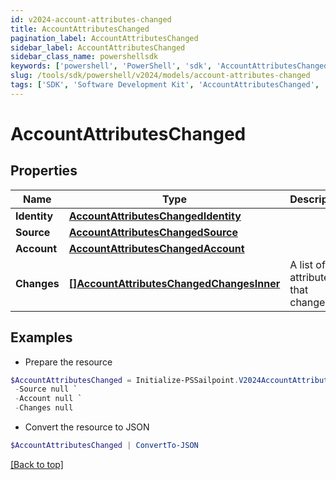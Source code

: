 ```yaml
---
id: v2024-account-attributes-changed
title: AccountAttributesChanged
pagination_label: AccountAttributesChanged
sidebar_label: AccountAttributesChanged
sidebar_class_name: powershellsdk
keywords: ['powershell', 'PowerShell', 'sdk', 'AccountAttributesChanged', 'V2024AccountAttributesChanged'] 
slug: /tools/sdk/powershell/v2024/models/account-attributes-changed
tags: ['SDK', 'Software Development Kit', 'AccountAttributesChanged', 'V2024AccountAttributesChanged']
---
```



# AccountAttributesChanged

## Properties

Name | Type | Description | Notes
------------ | ------------- | ------------- | -------------
**Identity** |  [**AccountAttributesChangedIdentity**](account-attributes-changed-identity) |  | [required]
**Source** |  [**AccountAttributesChangedSource**](account-attributes-changed-source) |  | [required]
**Account** |  [**AccountAttributesChangedAccount**](account-attributes-changed-account) |  | [required]
**Changes** |  [**[]AccountAttributesChangedChangesInner**](account-attributes-changed-changes-inner) | A list of attributes that changed. | [required]

## Examples

- Prepare the resource
```powershell
$AccountAttributesChanged = Initialize-PSSailpoint.V2024AccountAttributesChanged  -Identity null `
 -Source null `
 -Account null `
 -Changes null
```

- Convert the resource to JSON
```powershell
$AccountAttributesChanged | ConvertTo-JSON
```


[[Back to top]](#) 


